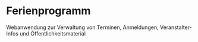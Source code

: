 # Ferienprogramm
Webanwendung zur Verwaltung von Terminen, Anmeldungen, Veranstalter-Infos und Öffentlichkeitsmaterial
